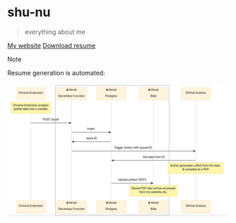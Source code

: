 # shu-nu

> everything about me

[My website](shu.nu)
[Download resume](https://wdlahmwz7ooas3ol.public.blob.vercel-storage.com/resumes/44-th8p8qe5sow4R5n4uFNf8oyhe6n6nE?download=1)

> [!NOTE]  
> Resume generation is automated:

![diagram](assets/diagram.png)
